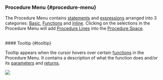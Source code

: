 ### Procedure Menu {#procedure-menu}

The Procedure Menu contains [statements](..\chapter_3_procedures\Statements.md) and [expressions](..\chapter_3_procedures\Expression.md) arranged into 3 categories: [Basic](..\chapter_3_procedures\Basic.md), [Functions](..\chapter_3_procedures\Functions.md) and [Inline](..\chapter_3_procedures\Inline.md). Clicking on the selections in the Procedure Menu will add [Procedure Lines](procedure_line.md)  into the [Procedure Space](procedure_space.md).

<br>
#### Tooltip {#tooltip}

Tooltip appears when the cursor hovers over certain [functions](..\chapter_3_procedures\Functions.md) in the Procedure Menu. It contains a description of what the function does and/or its [parameters](parameters.md) and [returns](execute.md).

![](..\assets\chapter_1_assets\Tooltip.jpg)